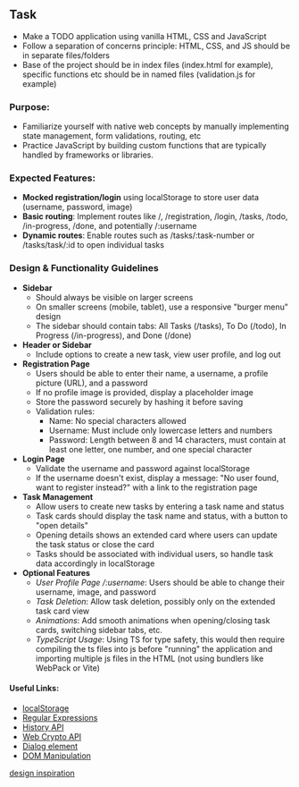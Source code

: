 ## Task
- Make a TODO application using vanilla HTML, CSS and JavaScript
- Follow a separation of concerns principle: HTML, CSS, and JS should be in separate files/folders
- Base of the project should be in index files (index.html for example), specific functions etc should be in named files (validation.js for example)

### Purpose: 
- Familiarize yourself with native web concepts by manually implementing state management, form validations, routing, etc
- Practice JavaScript by building custom functions that are typically handled by frameworks or libraries.

### Expected Features:
- **Mocked registration/login** using localStorage to store user data (username, password, image)
- **Basic routing**: Implement routes like /, /registration, /login, /tasks, /todo, /in-progress, /done, and potentially /:username
- **Dynamic routes**: Enable routes such as /tasks/:task-number or /tasks/task/:id to open individual tasks

### Design & Functionality Guidelines
- **Sidebar**
    - Should always be visible on larger screens
    - On smaller screens (mobile, tablet), use a responsive "burger menu" design
    - The sidebar should contain tabs: All Tasks (/tasks), To Do (/todo), In Progress (/in-progress), and Done (/done)
- **Header or Sidebar**
    - Include options to create a new task, view user profile, and log out
- **Registration Page**
    - Users should be able to enter their name, a username, a profile picture (URL), and a password
    - If no profile image is provided, display a placeholder image
    - Store the password securely by hashing it before saving
    -  Validation rules:
        - Name: No special characters allowed
        - Username: Must include only lowercase letters and numbers
        - Password: Length between 8 and 14 characters, must contain at least one letter, one number, and one special character
- **Login Page**
    - Validate the username and password against localStorage
    - If the username doesn't exist, display a message: "No user found, want to register instead?" with a link to the registration page
- **Task Management**
    - Allow users to create new tasks by entering a task name and status
    - Task cards should display the task name and status, with a button to "open details"
    - Opening details shows an extended card where users can update the task status or close the card
    - Tasks should be associated with individual users, so handle task data accordingly in localStorage
- **Optional Features**
    - *User Profile Page /:username*: Users should be able to change their username, image, and password
    - *Task Deletion*: Allow task deletion, possibly only on the extended task card view
    - *Animations*: Add smooth animations when opening/closing task cards, switching sidebar tabs, etc.
    - *TypeScript Usage*: Using TS for type safety, this would then require compiling the ts files into js before "running" the application and importing multiple js files in the HTML (not using bundlers like WebPack or Vite)

#### Useful Links:
- [localStorage](https://developer.mozilla.org/en-US/docs/Web/API/Window/localStorage)
- [Regular Expressions](https://developer.mozilla.org/en-US/docs/Web/JavaScript/Guide/Regular_expressions)
- [History API](https://developer.mozilla.org/en-US/docs/Web/API/History_API)
- [Web Crypto API](https://developer.mozilla.org/en-US/docs/Web/API/Web_Crypto_API)
- [Dialog element](https://developer.mozilla.org/en-US/docs/Web/HTML/Element/dialog)
- [DOM Manipulation](https://developer.mozilla.org/en-US/docs/Learn/JavaScript/Client-side_web_APIs/Manipulating_documents)

[design inspiration](https://dribbble.com/shots/21673507-Task-Management-Dashboard)